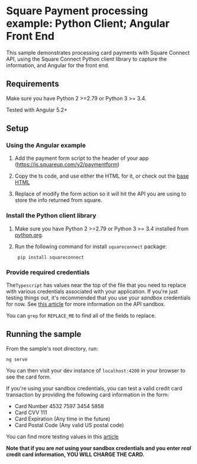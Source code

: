 # Square Payment processing example: Python Client; Angular Front End

This sample demonstrates processing card payments with Square Connect API, using the
Square Connect Python client library to capture the information, and Angular for the front end.

## Requirements

Make sure you have Python 2 >=2.79 or Python 3 >= 3.4.

Tested with Angular 5.2+

## Setup

### Using the Angular example

1. Add the payment form script to the header of your app (https://js.squareup.com/v2/paymentform) 

2. Copy the ts code, and use either the HTML for it, or check out the [base HTML](https://github.com/square/connect-api-examples/blob/master/connect-examples/v2/python_payment/index.html)

3. Replace of modify the form action so it will hit the API you are using to store the info returned from square. 

### Install the Python client library

1. Make sure you have Python 2 >=2.79 or Python 3 >= 3.4 installed from [python.org](https://www.python.org/).

2. Run the following command for install `squareconnect` package:

        pip install squareconnect

### Provide required credentials

The`Typescript` has values near the top of the file
that you need to replace with various credentials associated with your application.
If you're just testing things out, it's recommended that you use your _sandbox_
credentials for now. See
[this article](https://docs.connect.squareup.com/articles/using-sandbox/)
for more information on the API sandbox.

You can `grep` for `REPLACE_ME` to find all of the fields to replace.


## Running the sample

From the sample's root directory, run:

    ng serve

You can then visit your dev instance of `localhost:4200` in your browser to see the card form.

If you're using your sandbox credentials, you can test a valid credit card
transaction by providing the following card information in the form:

* Card Number 4532 7597 3454 5858
* Card CVV 111
* Card Expiration (Any time in the future)
* Card Postal Code (Any valid US postal code)

You can find more testing values in this [article](https://docs.connect.squareup.com/articles/using-sandbox)

**Note that if you are _not_ using your sandbox credentials and you enter _real_
credit card information, YOU WILL CHARGE THE CARD.**